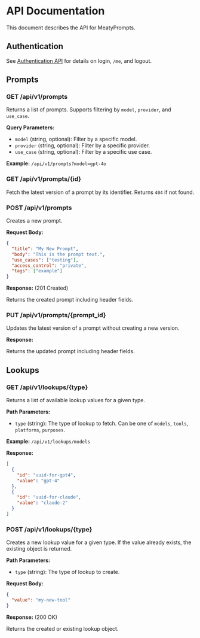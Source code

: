 # API Documentation

This document describes the API for MeatyPrompts.

## Authentication

See [Authentication API](api/auth.md) for details on login, `/me`, and logout.

## Prompts

### GET /api/v1/prompts

Returns a list of prompts. Supports filtering by `model`, `provider`, and `use_case`.

**Query Parameters:**

*   `model` (string, optional): Filter by a specific model.
*   `provider` (string, optional): Filter by a specific provider.
*   `use_case` (string, optional): Filter by a specific use case.

**Example:** `/api/v1/prompts?model=gpt-4o`

### GET /api/v1/prompts/{id}

Fetch the latest version of a prompt by its identifier. Returns `404` if not found.

### POST /api/v1/prompts

Creates a new prompt.

**Request Body:**

```json
{
  "title": "My New Prompt",
  "body": "This is the prompt text.",
  "use_cases": ["testing"],
  "access_control": "private",
  "tags": ["example"]
}
```

**Response:** (201 Created)

Returns the created prompt including header fields.

### PUT /api/v1/prompts/{prompt_id}

Updates the latest version of a prompt without creating a new version.

**Response:**

Returns the updated prompt including header fields.

## Lookups

### GET /api/v1/lookups/{type}

Returns a list of available lookup values for a given type.

**Path Parameters:**

*   `type` (string): The type of lookup to fetch. Can be one of `models`, `tools`, `platforms`, `purposes`.

**Example:** `/api/v1/lookups/models`

**Response:**

```json
[
  {
    "id": "uuid-for-gpt4",
    "value": "gpt-4"
  },
  {
    "id": "uuid-for-claude",
    "value": "claude-2"
  }
]
```

### POST /api/v1/lookups/{type}

Creates a new lookup value for a given type. If the value already exists, the existing object is returned.

**Path Parameters:**

*   `type` (string): The type of lookup to create.

**Request Body:**

```json
{
  "value": "my-new-tool"
}
```

**Response:** (200 OK)

Returns the created or existing lookup object.

